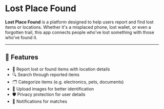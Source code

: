 # Lost Place Found

**Lost Place Found** is a platform designed to help users report and find lost items or locations. Whether it's a misplaced phone, lost wallet, or even a forgotten trail, this app connects people who’ve lost something with those who’ve found it.

---

## 🚀 Features

- 📍 Report lost or found items with location details
- 🔍 Search through reported items
- 🗂️ Categorize items (e.g. electronics, pets, documents)
- 📸 Upload images for better identification
- 🛡️ Privacy protection for user details
- 🔔 Notifications for matches
